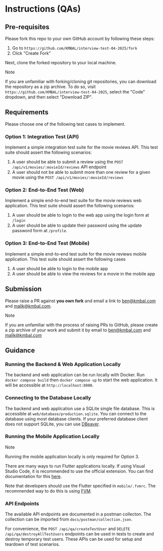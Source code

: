 # Instructions (QAs)

## Pre-requisites

Please fork this repo to your own GitHub account by following these steps:

1. Go to `https://github.com/KMBAL/interview-test-04-2025/fork`
2. Click "Create Fork"

Next, clone the forked repository to your local machine.

> [!NOTE]
> If you are unfamiliar with forking/cloning git repositories, you can download
> the repository as a zip archive. To do so, visit `https://github.com/KMBAL/interview-test-04-2025`,
> select the "Code" dropdown, and then select "Download ZIP".

## Requirements

Please choose one of the following test cases to implement.

### Option 1: Integration Test (API)

Implement a simple integration test suite for the movie reviews API. This test
suite should assert the following scenarios:

1. A user should be able to submit a review using the `POST /api/v1/movies/:movieId/reviews`
   API endpoint
2. A user should not be able to submit more than one review for a given movie
   using the `POST /api/v1/movies/:movieId/reviews`

### Option 2: End-to-End Test (Web)

Implement a simple end-to-end test suite for the movie reviews web application.
This test suite should assert the following scenarios:

1. A user should be able to login to the web app using the login form at `/login`
2. A user should be able to update their password using the update password form
   at `/profile`.

### Option 3: End-to-End Test (Mobile)

Implement a simple end-to-end test suite for the movie reviews mobile application.
This test suite should assert the following cases

1. A user should be able to login to the mobile app
2. A user should be able to view the reviews for a movie in the mobile app

## Submission

Please raise a PR against **you own fork** and email a link to ben@kmbal.com and
malik@kmbal.com.

> [!NOTE]
> If you are unfamiliar with the process of raising PRs to GitHub, please create
> a zip archive of your work and submit it by email to ben@kmbal.com and malik@kmbal.com

## Guidance

### Running the Backend & Web Application Locally

The backend and web application can be run locally with Docker. Run `docker compose build`
then `docker compose up` to start the web application. It will be accessible at
`http://localhost:8000`.

### Connecting to the Database Locally

The backend and web application use a SQLite single file database. This is
accessible at `web/database/production.sqlite`. You can connect to the database
using most database clients. If your preferred database client does not support
SQLite, you can use [DBeaver](https://dbeaver.io/download/).

### Running the Mobile Application Locally

> [!NOTE]
> Running the mobile application locally is only required for Option 3.

There are many ways to run Flutter applications locally. If using Visual Studio
Code, it is recommended to use the official extension. You can find documentation
for this [here](https://docs.flutter.dev/tools/vs-code).

Note that developers should use the Flutter specified in `mobile/.fvmrc`. The
recommended way to do this is using [FVM](https://fvm.app/).


### API Endpoints

The available API endpoints are documented in a postman collecton. The collection
can be imported from `docs/postman/collection.json`.

For convenience, the `POST /api/qa/createTestUser` and `DELETE /api/qa/destroyAllTestUsers`
endpoints can be used in tests to create and destroy temporary test users. These
APIs can be used for setup and teardown of test scenarios.
